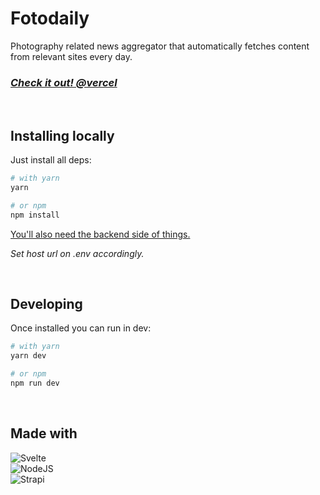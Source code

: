 # Fotodaily

Photography related news aggregator that automatically fetches content from relevant sites every day.

### **_[Check it out! @vercel](https://fotodaily.vercel.app/)_**

<br>

## Installing locally

Just install all deps:

```bash
# with yarn
yarn

# or npm
npm install
```

[You'll also need the backend side of things.](https://github.com/fedealvarezcampos/photodailyback)

_Set host url on .env accordingly._

<br>

## Developing

Once installed you can run in dev:

```bash
# with yarn
yarn dev

# or npm
npm run dev
```

<br>

## Made with

![Svelte](https://img.shields.io/badge/svelte-%23f1413d.svg?style=for-the-badge&logo=svelte&logoColor=white)  
![NodeJS](https://img.shields.io/badge/node.js-6DA55F?style=for-the-badge&logo=node.js&logoColor=white)  
![Strapi](https://img.shields.io/badge/strapi-%232E7EEA.svg?style=for-the-badge&logo=strapi&logoColor=white)
